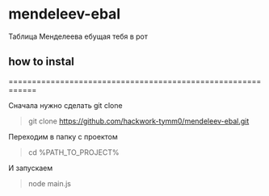 # mendeleev-ebal

Таблица Менделеева ебущая тебя в рот

## how to instal
============================================================

Сначала нужно сделать git clone
> git clone https://github.com/hackwork-tymm0/mendeleev-ebal.git

Переходим в папку с проектом
> cd %PATH_TO_PROJECT%

И запускаем
> node main.js